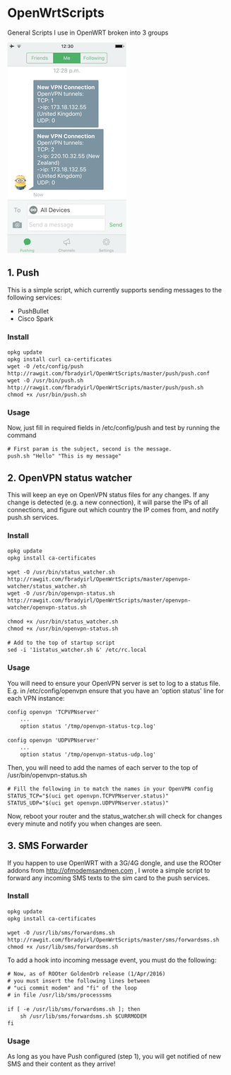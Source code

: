 # OpenWrtScripts
General Scripts I use in OpenWRT broken into 3 groups

![alt tag](pushbullet.png)

## 1. Push
This is a simple script, which currently supports sending messages to the following services:

* PushBullet
* Cisco Spark

### Install
```
opkg update
opkg install curl ca-certificates
wget -O /etc/config/push http://rawgit.com/fbradyirl/OpenWrtScripts/master/push/push.conf
wget -O /usr/bin/push.sh http://rawgit.com/fbradyirl/OpenWrtScripts/master/push/push.sh
chmod +x /usr/bin/push.sh
```
### Usage
Now, just fill in required fields in /etc/config/push and test by running the command
```
# First param is the subject, second is the message.
push.sh "Hello" "This is my message"
```

## 2. OpenVPN status watcher
This will keep an eye on OpenVPN status files for any changes.
If any change is detected (e.g. a new connection), it will
parse the IPs of all connections, and figure out which
country the IP comes from, and notify push.sh services.

### Install
```
opkg update
opkg install ca-certificates

wget -O /usr/bin/status_watcher.sh http://rawgit.com/fbradyirl/OpenWrtScripts/master/openvpn-watcher/status_watcher.sh
wget -O /usr/bin/openvpn-status.sh http://rawgit.com/fbradyirl/OpenWrtScripts/master/openvpn-watcher/openvpn-status.sh

chmod +x /usr/bin/status_watcher.sh
chmod +x /usr/bin/openvpn-status.sh

# Add to the top of startup script
sed -i '1istatus_watcher.sh &' /etc/rc.local
```
### Usage
You will need to ensure your OpenVPN server is set to log to a status file. E.g. in /etc/config/openvpn ensure that you have an 'option status' line for each VPN instance:
```
config openvpn 'TCPVPNserver'
    ...
    option status '/tmp/openvpn-status-tcp.log'

config openvpn 'UDPVPNserver'
    ...
    option status '/tmp/openvpn-status-udp.log'
```
Then, you will need to add the names of each server to the top of /usr/bin/openvpn-status.sh
```
# Fill the following in to match the names in your OpenVPN config
STATUS_TCP="$(uci get openvpn.TCPVPNserver.status)"
STATUS_UDP="$(uci get openvpn.UDPVPNserver.status)"
```
Now, reboot your router and the status_watcher.sh will check for changes every minute and notify you when changes are seen.

## 3. SMS Forwarder
If you happen to use OpenWRT with a 3G/4G dongle, and use the ROOter addons from http://ofmodemsandmen.com , I wrote a simple script to forward any incoming SMS texts to the sim card to the push services.

### Install
```
opkg update
opkg install ca-certificates

wget -O /usr/lib/sms/forwardsms.sh http://rawgit.com/fbradyirl/OpenWrtScripts/master/sms/forwardsms.sh
chmod +x /usr/lib/sms/forwardsms.sh
```
To add a hook into incoming message event, you must do the following:
```
# Now, as of ROOter GoldenOrb release (1/Apr/2016)
# you must insert the following lines between
# "uci commit modem" and "fi" of the loop
# in file /usr/lib/sms/processsms

if [ -e /usr/lib/sms/forwardsms.sh ]; then
    sh /usr/lib/sms/forwardsms.sh $CURRMODEM
fi
```
### Usage
As long as you have Push configured (step 1), you will get notified of new SMS and their content as they arrive!

